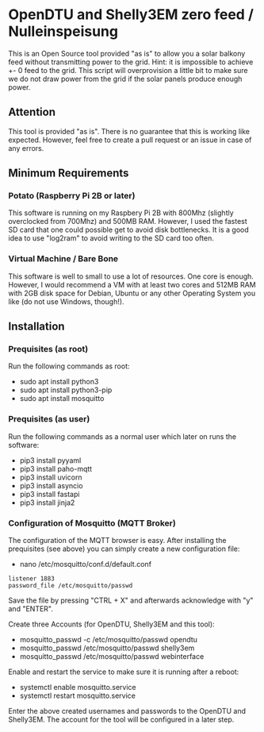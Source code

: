# OpenDTU and Shelly3EM zero feed / Nulleinspeisung
This is an Open Source tool provided "as is" to allow you a solar balkony feed without transmitting power to the grid. Hint: it is impossible to achieve +- 0 feed to the grid. This script will overprovision a little bit to make sure we do not draw power from the grid if the solar panels produce enough power.

## Attention
This tool is provided "as is". There is no guarantee that this is working like expected. However, feel free to create a pull request or an issue in case of any errors.

## Minimum Requirements

### Potato (Raspberry Pi 2B or later)
This software is running on my Raspbery Pi 2B with 800Mhz (slightly overclocked from 700Mhz) and 500MB RAM. However, I used the fastest SD card that one could possible get to avoid disk bottlenecks. It is a good idea to use "log2ram" to avoid writing to the SD card too often.

### Virtual Machine / Bare Bone
This software is well to small to use a lot of resources. One core is enough. However, I would recommend a VM with at least two cores and 512MB RAM with 2GB disk space for Debian, Ubuntu or any other Operating System you like (do not use Windows, though!).

## Installation

### Prequisites (as root)
Run the following commands as root:
- sudo apt install python3
- sudo apt install python3-pip
- sudo apt install mosquitto

### Prequisites (as user)
Run the following commands as a normal user which later on runs the software:
- pip3 install pyyaml
- pip3 install paho-mqtt
- pip3 install uvicorn
- pip3 install asyncio
- pip3 install fastapi
- pip3 install jinja2

### Configuration of Mosquitto (MQTT Broker)
The configuration of the MQTT browser is easy. After installing the prequisites (see above) you can simply create a new configuration file:
- nano /etc/mosquitto/conf.d/default.conf

```
listener 1883
password_file /etc/mosquitto/passwd
```

Save the file by pressing "CTRL + X" and afterwards acknowledge with "y" and "ENTER".

Create three Accounts (for OpenDTU, Shelly3EM and this tool):

- mosquitto_passwd -c /etc/mosquitto/passwd opendtu
- mosquitto_passwd /etc/mosquitto/passwd shelly3em
- mosquitto_passwd /etc/mosquitto/passwd webinterface

Enable and restart the service to make sure it is running after a reboot:

- systemctl enable mosquitto.service
- systemctl restart mosquitto.service

Enter the above created usernames and passwords to the OpenDTU and Shelly3EM. The account for the tool will be configured in a later step.